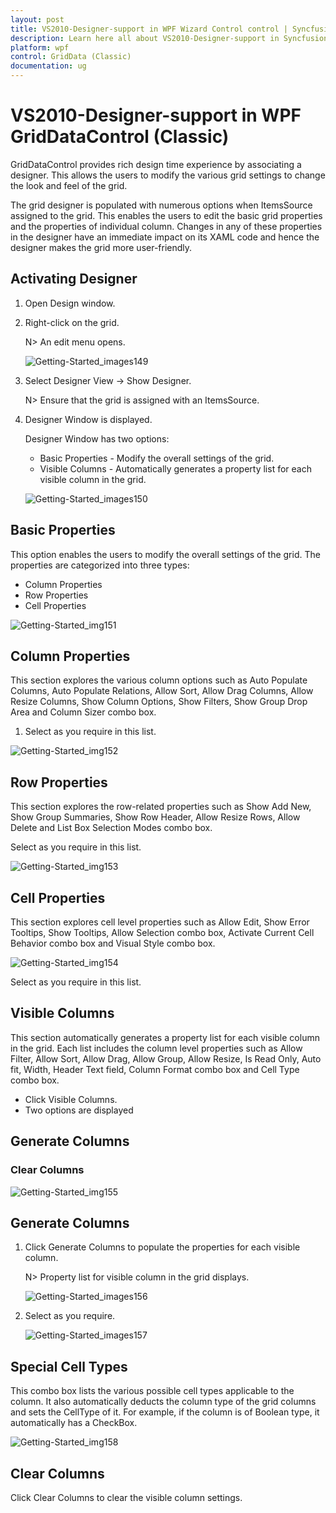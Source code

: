 ```yaml
---
layout: post
title: VS2010-Designer-support in WPF Wizard Control control | Syncfusion
description: Learn here all about VS2010-Designer-support in Syncfusion WPF GridDataControl (Classic) control, its elements and more.
platform: wpf
control: GridData (Classic)
documentation: ug
---
```


# VS2010-Designer-support in WPF GridDataControl (Classic)

GridDataControl provides rich design time experience by associating a designer. This allows the users to modify the various grid settings to change the look and feel of the grid.

The grid designer is populated with numerous options when ItemsSource assigned to the grid. This enables the users to edit the basic grid properties and the properties of individual column. Changes in any of these properties in the designer have an immediate impact on its XAML code and hence the designer makes the grid more user-friendly.

## Activating Designer

1. Open Design window.

2. Right-click on the grid.

   N> An edit menu opens.

   ![Getting-Started_images149](Getting-Started_images/Getting-Started_img149.jpeg)

3. Select Designer View -> Show Designer. 

   N> Ensure that the grid is assigned with an ItemsSource.

4. Designer Window is displayed.

   Designer Window has two options:

   * Basic Properties - Modify the overall settings of the grid.
   * Visible Columns - Automatically generates a property list for each visible column in the grid.

   ![Getting-Started_images150](Getting-Started_images/Getting-Started_img150.jpeg)

## Basic Properties

This option enables the users to modify the overall settings of the grid. The properties are categorized into three types:

* Column Properties
* Row Properties
* Cell Properties

![Getting-Started_img151](Getting-Started_images/Getting-Started_img151.jpeg)

## Column Properties 

This section explores the various column options such as Auto Populate Columns, Auto Populate Relations, Allow Sort, Allow Drag Columns, Allow Resize Columns, Show Column Options, Show Filters, Show Group Drop Area and Column Sizer combo box.

1. Select as you require in this list.

![Getting-Started_img152](Getting-Started_images/Getting-Started_img152.jpeg)

## Row Properties

This section explores the row-related properties such as Show Add New, Show Group Summaries, Show Row Header, Allow Resize Rows, Allow Delete and List Box Selection Modes combo box.

Select as you require in this list.

![Getting-Started_img153](Getting-Started_images/Getting-Started_img153.jpeg)


## Cell Properties

This section explores cell level properties such as Allow Edit, Show Error Tooltips, Show Tooltips, Allow Selection combo box, Activate Current Cell Behavior combo box and Visual Style combo box.

![Getting-Started_img154](Getting-Started_images/Getting-Started_img154.jpeg)

Select as you require in this list.

## Visible Columns

This section automatically generates a property list for each visible column in the grid. Each list includes the column level properties such as Allow Filter, Allow Sort, Allow Drag, Allow Group, Allow Resize, Is Read Only, Auto fit, Width, Header Text field, Column Format combo box and Cell Type combo box.

* Click Visible Columns.
* Two options are displayed

## Generate Columns

### Clear Columns

![Getting-Started_img155](Getting-Started_images/Getting-Started_img155.jpeg)


## Generate Columns

1. Click Generate Columns to populate the properties for each visible column. 
   
   N> Property list for visible column in the grid displays.

   ![Getting-Started_images156](Getting-Started_images/Getting-Started_img156.jpeg)


2. Select as you require. 

   ![Getting-Started_images157](Getting-Started_images/Getting-Started_img157.jpeg)

## Special Cell Types

This combo box lists the various possible cell types applicable to the column. It also automatically deducts the column type of the grid columns and sets the CellType of it. For example, if the column is of Boolean type, it automatically has a CheckBox.

![Getting-Started_img158](Getting-Started_images/Getting-Started_img158.jpeg)

## Clear Columns

Click Clear Columns to clear the visible column settings.
